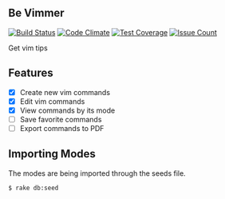 ## Be Vimmer
[![Build Status](https://travis-ci.org/pablobfonseca/be_vimmer.svg?branch=master)](https://travis-ci.org/pablobfonseca/be_vimmer)
[![Code Climate](https://codeclimate.com/github/pablobfonseca/be_vimmer/badges/gpa.svg)](https://codeclimate.com/github/pablobfonseca/be_vimmer)
[![Test Coverage](https://codeclimate.com/github/pablobfonseca/be_vimmer/badges/coverage.svg)](https://codeclimate.com/github/pablobfonseca/be_vimmer/coverage)
[![Issue Count](https://codeclimate.com/github/pablobfonseca/be_vimmer/badges/issue_count.svg)](https://codeclimate.com/github/pablobfonseca/be_vimmer)

Get vim tips

## Features
- [x] Create new vim commands
- [x] Edit vim commands
- [x] View commands by its mode
- [ ] Save favorite commands
- [ ] Export commands to PDF

## Importing Modes
The modes are being imported through the seeds file.

```
$ rake db:seed
```
